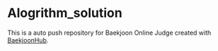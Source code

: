 # Alogrithm_solution
This is a auto push repository for Baekjoon Online Judge created with [BaekjoonHub](https://github.com/BaekjoonHub/BaekjoonHub).
